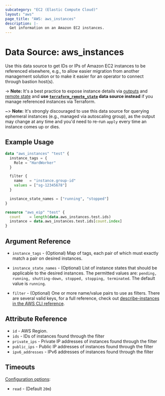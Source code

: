 ```yaml
---
subcategory: "EC2 (Elastic Compute Cloud)"
layout: "aws"
page_title: "AWS: aws_instances"
description: |-
  Get information on an Amazon EC2 instances.
---
```


# Data Source: aws_instances

Use this data source to get IDs or IPs of Amazon EC2 instances to be referenced elsewhere,
e.g., to allow easier migration from another management solution
or to make it easier for an operator to connect through bastion host(s).

-> **Note:** It's a best practice to expose instance details via [outputs](https://www.terraform.io/docs/configuration/outputs.html)
and [remote state](https://www.terraform.io/docs/state/remote.html) and
**use [`terraform_remote_state`](https://www.terraform.io/docs/providers/terraform/d/remote_state.html)
data source instead** if you manage referenced instances via Terraform.

~> **Note:** It's strongly discouraged to use this data source for querying ephemeral
instances (e.g., managed via autoscaling group), as the output may change at any time
and you'd need to re-run `apply` every time an instance comes up or dies.

## Example Usage

```terraform
data "aws_instances" "test" {
  instance_tags = {
    Role = "HardWorker"
  }

  filter {
    name   = "instance.group-id"
    values = ["sg-12345678"]
  }

  instance_state_names = ["running", "stopped"]
}

resource "aws_eip" "test" {
  count    = length(data.aws_instances.test.ids)
  instance = data.aws_instances.test.ids[count.index]
}
```

## Argument Reference

* `instance_tags` - (Optional) Map of tags, each pair of which must
exactly match a pair on desired instances.

* `instance_state_names` - (Optional) List of instance states that should be applicable to the desired instances. The permitted values are: `pending, running, shutting-down, stopped, stopping, terminated`. The default value is `running`.

* `filter` - (Optional) One or more name/value pairs to use as filters. There are
several valid keys, for a full reference, check out
[describe-instances in the AWS CLI reference][1].

## Attribute Reference

* `id` - AWS Region.
* `ids` - IDs of instances found through the filter
* `private_ips` - Private IP addresses of instances found through the filter
* `public_ips` - Public IP addresses of instances found through the filter
* `ipv6_addresses` - IPv6 addresses of instances found through the filter

## Timeouts

[Configuration options](https://developer.hashicorp.com/terraform/language/resources/syntax#operation-timeouts):

- `read` - (Default `20m`)

[1]: http://docs.aws.amazon.com/cli/latest/reference/ec2/describe-instances.html
